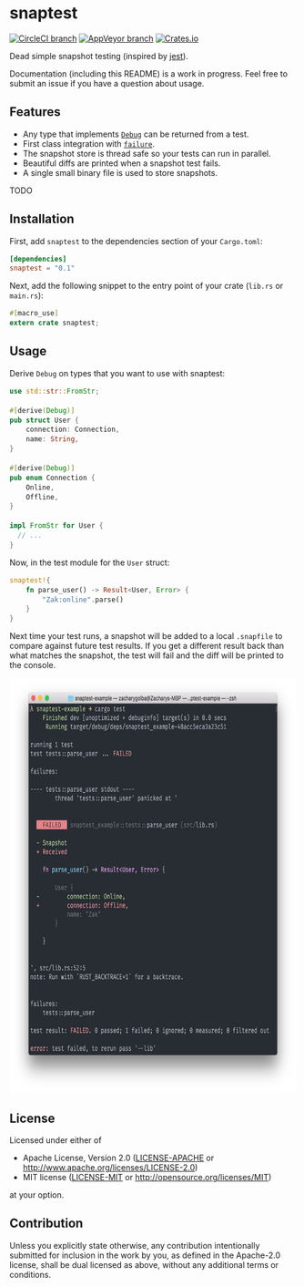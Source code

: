 # snaptest

[![CircleCI branch](https://img.shields.io/circleci/project/github/zacharygolba/snaptest/master.svg?style=flat-square)](https://circleci.com/gh/zacharygolba/snaptest/tree/master) [![AppVeyor branch](https://img.shields.io/appveyor/ci/zacharygolba/snaptest/master.svg?logo=appveyor&style=flat-square)](https://ci.appveyor.com/project/zacharygolba/snaptest/branch/master) [![Crates.io](https://img.shields.io/crates/v/snaptest.svg?style=flat-square)](https://crates.io/crates/snaptest)

Dead simple snapshot testing (inspired by [jest](https://facebook.github.io/jest/)).

Documentation (including this README) is a work in progress. Feel free to submit an issue if you have a question about usage.

## Features

- Any type that implements [`Debug`](https://doc.rust-lang.org/std/fmt/trait.Debug.html) can be returned from a test.
- First class integration with [`failure`](https://boats.gitlab.io/failure/).
- The snapshot store is thread safe so your tests can run in parallel.
- Beautiful diffs are printed when a snapshot test fails.
- A single small binary file is used to store snapshots.

TODO

## Installation

First, add `snaptest` to the dependencies section of your `Cargo.toml`:

```toml
[dependencies]
snaptest = "0.1"
```

Next, add the following snippet to the entry point of your crate (`lib.rs` or `main.rs`):

```rust
#[macro_use]
extern crate snaptest;
```

## Usage

Derive `Debug` on types that you want to use with snaptest:

```rust
use std::str::FromStr;

#[derive(Debug)]
pub struct User {
    connection: Connection,
    name: String,
}

#[derive(Debug)]
pub enum Connection {
    Online,
    Offline,
}

impl FromStr for User {
  // ...
}
```

Now, in the test module for the `User` struct:

```rust
snaptest!{
    fn parse_user() -> Result<User, Error> {
        "Zak:online".parse()
    }
}
```

Next time your test runs, a snapshot will be added to a local `.snapfile` to compare against future test results. If you get a different result back than what matches the snapshot, the test will fail and the diff will be printed to the console.

<p align="center">
  <img  alt="Snaptest Example" src="./docs/example.png" height="728" width="694" />
</p>

## License

Licensed under either of

* Apache License, Version 2.0
  ([LICENSE-APACHE](LICENSE-APACHE) or http://www.apache.org/licenses/LICENSE-2.0)
* MIT license
  ([LICENSE-MIT](LICENSE-MIT) or http://opensource.org/licenses/MIT)

at your option.

## Contribution

Unless you explicitly state otherwise, any contribution intentionally submitted
for inclusion in the work by you, as defined in the Apache-2.0 license, shall be
dual licensed as above, without any additional terms or conditions.
